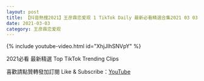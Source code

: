 ```yaml
---
layout: post
title: 【抖音熱搜2021】王彦霖恋爱观 1 TikTok Daily 最新必看精選合集2021 03 03
date: 2021-03-03
category: 王彦霖恋爱观
---
```


{% include youtube-video.html id="XhjJlhSNVpY" %}

2021必看 最新精選 Top TikTok Trending Clips

喜歡請點贊轉發加訂閱 Like & Subscribe：[YouTube](https://www.youtube.com/channel/UCAoR7VcanIPd04uEq_GIylA/videos)

